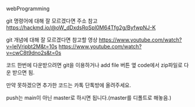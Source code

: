webProgramming

git 명령어에 대해 잘 모르겠다면 주소 참고 https://hackmd.io/@oW_dDxdsRoSpl0M64Tfg2g/ByfwpNJ-K

git 개념에 대해 잘 모르겠다면 참고할 영상
https://www.youtube.com/watch?v=lelVripbt2M&t=10s
https://www.youtube.com/watch?v=cwC8t9dno2s&t=0s

코드 한번에 다운받으려면 git을 이용하거나 add file 버튼 옆 code에서 zip파일로 다운 받으면 됨.

만약 못하겠으면 추가한 코드는 카톡 단톡방에 올려주세요.

push는 main이 아닌 master로 하시면 됩니다.(master를 디폴트로 해놓음.)
